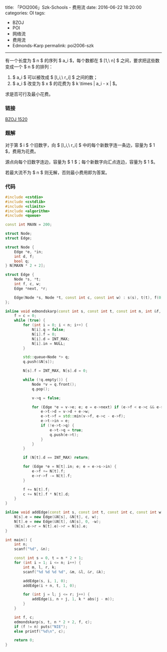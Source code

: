 title: 「POI2006」Szk-Schools - 费用流
date: 2016-06-22 18:20:00
categories: OI
tags:
  - BZOJ
  - POI
  - 网络流
  - 费用流
  - Edmonds-Karp
permalink: poi2006-szk
---

有一个长度为 $ n $ 的序列 $ a_i $，每个数都在 $ [1,\ n] $ 之间，要求把这些数变成一个 $ n $ 的排列：

1. $ a_i $ 可以被改成 $ [l_i,\ r_i] $ 之间的数；
2. $ a_i $ 改变为 $ x $ 的花费为 $ k \times | a_i - x | $。

求是否可行及最小花费。

<!-- more -->

### 链接
[BZOJ 1520](http://www.lydsy.com/JudgeOnline/problem.php?id=1520)

### 题解
对于第 $ i $ 个旧数字，向 $ [l_i,\ r_i] $ 中的每个新数字连一条边，容量为 $ 1 $，费用为花费。

源点向每个旧数字连边，容量为 $ 1 $；每个新数字向汇点连边，容量为 $ 1 $。

若最大流不为 $ n $ 则无解，否则最小费用即为答案。

### 代码
```cpp
#include <cstdio>
#include <cstdlib>
#include <climits>
#include <algorithm>
#include <queue>

const int MAXN = 200;

struct Node;
struct Edge;

struct Node {
	Edge *e, *in;
	int d, f;
	bool q;
} N[MAXN * 2 + 2];

struct Edge {
	Node *s, *t;
	int f, c, w;
	Edge *next, *r;

	Edge(Node *s, Node *t, const int c, const int w) : s(s), t(t), f(0), c(c), w(w), next(s->e) {}
};

inline void edmondskarp(const int s, const int t, const int n, int &f, int &c) {
	f = c = 0;
	while (true) {
		for (int i = 0; i < n; i++) {
			N[i].q = false;
			N[i].f = 0;
			N[i].d = INT_MAX;
			N[i].in = NULL;
		}

		std::queue<Node *> q;
		q.push(&N[s]);

		N[s].f = INT_MAX, N[s].d = 0;

		while (!q.empty()) {
			Node *v = q.front();
			q.pop();

			v->q = false;

			for (Edge *e = v->e; e; e = e->next) if (e->f < e->c && e->t->d > v->d + e->w) {
				e->t->d = v->d + e->w;
				e->t->f = std::min(v->f, e->c - e->f);
				e->t->in = e;
				if (!e->t->q) {
					e->t->q = true;
					q.push(e->t);
				}
			}
		}

		if (N[t].d == INT_MAX) return;

		for (Edge *e = N[t].in; e; e = e->s->in) {
			e->f += N[t].f;
			e->r->f -= N[t].f;
		}

		f += N[t].f;
		c += N[t].f * N[t].d;
	}
}

inline void addEdge(const int s, const int t, const int c, const int w) {
	N[s].e = new Edge(&N[s], &N[t], c, w);
	N[t].e = new Edge(&N[t], &N[s], 0, -w);
	(N[s].e->r = N[t].e)->r = N[s].e;
}

int main() {
	int n;
	scanf("%d", &n);

	const int s = 0, t = n * 2 + 1;
	for (int i = 1; i <= n; i++) {
		int m, l, r, k;
		scanf("%d %d %d %d", &m, &l, &r, &k);

		addEdge(s, i, 1, 0);
		addEdge(i + n, t, 1, 0);

		for (int j = l; j <= r; j++) {
			addEdge(i, n + j, 1, k * abs(j - m));
		}
	}

	int f, c;
	edmondskarp(s, t, n * 2 + 2, f, c);
	if (f != n) puts("NIE");
	else printf("%d\n", c);

	return 0;
}
```
